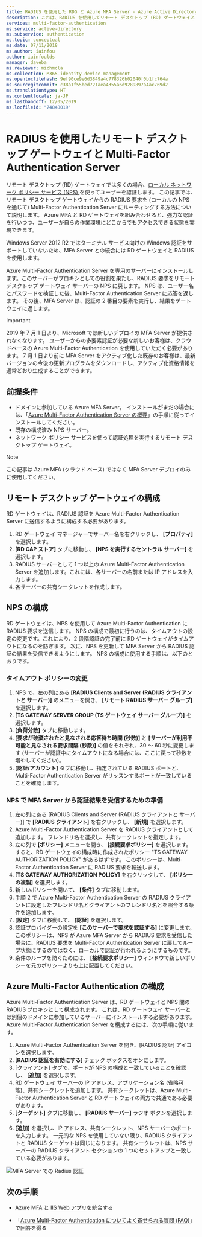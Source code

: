 ```yaml
---
title: RADIUS を使用した RDG と Azure MFA Server - Azure Active Directory
description: これは、RADIUS を使用してリモート デスクトップ (RD) ゲートウェイと Azure Multi-Factor Authentication Server をデプロイする際に役立つ Azure Multi-Factor Authentication のページです。
services: multi-factor-authentication
ms.service: active-directory
ms.subservice: authentication
ms.topic: conceptual
ms.date: 07/11/2018
ms.author: iainfou
author: iainfoulds
manager: daveba
ms.reviewer: michmcla
ms.collection: M365-identity-device-management
ms.openlocfilehash: 9ef90ce9e6d3849a4c778326b02040f0b1fc764a
ms.sourcegitcommit: c38a1f55bed721aea4355a6d9289897a4ac769d2
ms.translationtype: HT
ms.contentlocale: ja-JP
ms.lasthandoff: 12/05/2019
ms.locfileid: "74848019"
---
```

# <a name="remote-desktop-gateway-and-azure-multi-factor-authentication-server-using-radius"></a>RADIUS を使用したリモート デスクトップ ゲートウェイと Multi-Factor Authentication Server

リモート デスクトップ (RD) ゲートウェイでは多くの場合、[ローカル ネットワーク ポリシー サービス (NPS) ](https://docs.microsoft.com/windows-server/networking/core-network-guide/core-network-guide#BKMK_optionalfeatures)を使ってユーザーを認証します。 この記事では、リモート デスクトップ ゲートウェイからの RADIUS 要求を (ローカルの NPS を通じて) Multi-Factor Authentication Server にルーティングする方法について説明します。 Azure MFA と RD ゲートウェイを組み合わせると、強力な認証を行いつつ、ユーザーが自らの作業環境にどこからでもアクセスできる状態を実現できます。

Windows Server 2012 R2 ではターミナル サービス向けの Windows 認証をサポートしていないため、MFA Server との統合には RD ゲートウェイと RADIUS を使用します。

Azure Multi-Factor Authentication Server を専用のサーバーにインストールします。このサーバーがプロキシとしての役割を果たし、RADIUS 要求をリモート デスクトップ ゲートウェイ サーバーの NPS に戻します。 NPS は、ユーザー名とパスワードを検証した後、Multi-Factor Authentication Server に応答を返します。 その後、MFA Server は、認証の 2 番目の要素を実行し、結果をゲートウェイに返します。

> [!IMPORTANT]
> 2019 年 7 月 1 日より、Microsoft では新しいデプロイの MFA Server が提供されなくなります。 ユーザーからの多要素認証が必要な新しいお客様は、クラウドベースの Azure Multi-Factor Authentication を使用していただく必要があります。 7 月 1 日より前に MFA Server をアクティブ化した既存のお客様は、最新バージョンの今後の更新プログラムをダウンロードし、アクティブ化資格情報を通常どおり生成することができます。

## <a name="prerequisites"></a>前提条件

- ドメインに参加している Azure MFA Server。 インストールがまだの場合には、「[Azure Multi-Factor Authentication Server の概要](howto-mfaserver-deploy.md)」の手順に従ってインストールしてください。
- 既存の構成済み NPS サーバー。
- ネットワーク ポリシー サービスを使って認証処理を実行するリモート デスクトップ ゲートウェイ。

> [!NOTE]
> この記事は Azure MFA (クラウド ベース) ではなく MFA Server デプロイのみに使用してください。

## <a name="configure-the-remote-desktop-gateway"></a>リモート デスクトップ ゲートウェイの構成

RD ゲートウェイは、RADIUS 認証を Azure Multi-Factor Authentication Server に送信するように構成する必要があります。

1. RD ゲートウェイ マネージャーでサーバー名を右クリックし、 **[プロパティ]** を選択します。
2. **[RD CAP ストア]** タブに移動し、 **[NPS を実行するセントラル サーバー]** を選択します。
3. RADIUS サーバーとして 1 つ以上の Azure Multi-Factor Authentication Server を追加します。これには、各サーバーの名前または IP アドレスを入力します。
4. 各サーバーの共有シークレットを作成します。

## <a name="configure-nps"></a>NPS の構成

RD ゲートウェイは、NPS を使用して Azure Multi-Factor Authentication に RADIUS 要求を送信します。 NPS の構成で最初に行うのは、タイムアウトの設定の変更です。これにより、2 段階認証の完了前に RD ゲートウェイがタイムアウトになるのを防ぎます。 次に、NPS を更新して MFA Server から RADIUS 認証の結果を受信できるようにします。 NPS の構成に使用する手順は、以下のとおりです。

### <a name="modify-the-timeout-policy"></a>タイムアウト ポリシーの変更

1. NPS で、左の列にある **[RADIUS Clients and Server (RADIUS クライアントと サーバー)]** のメニューを開き、 **[リモート RADIUS サーバー グループ]** を選択します。
2. **[TS GATEWAY SERVER GROUP (TS ゲートウェイ サーバー グループ)]** を選択します。
3. **[負荷分散]** タブに移動します。
4. **[要求が破棄されたと見なされる応答待ち時間 (秒数)]** と **[サーバーが利用不可能と見なされる要求間隔 (秒数)]** の値をそれぞれ、30 ～ 60 秒に変更します (サーバーが認証中にタイムアウトになる場合には、ここに戻って秒数を増やしてください)。
5. **[認証/アカウント]** タブに移動し、指定されている RADIUS ポートと、Multi-Factor Authentication Server がリッスンするポートが一致していることを確認します。

### <a name="prepare-nps-to-receive-authentications-from-the-mfa-server"></a>NPS で MFA Server から認証結果を受信するための準備

1. 左の列にある [RADIUS Clients and Server (RADIUS クライアントと サーバー)] で **[RADIUS クライアント]** を右クリックし、 **[新規]** を選択します。
2. Azure Multi-Factor Authentication Server を RADIUS クライアントとして追加します。 フレンドリ名を選択し、共有シークレットを指定します。
3. 左の列で **[ポリシー]** メニューを開き、 **[接続要求ポリシー]** を選択します。 すると、RD ゲートウェイの構成時に作成されたポリシー "TS GATEWAY AUTHORIZATION POLICY" があるはずです。 このポリシーは、Multi-Factor Authentication Server に RADIUS 要求を転送します。
4. **[TS GATEWAY AUTHORIZATION POLICY]** を右クリックして、 **[ポリシーの複製]** を選択します。
5. 新しいポリシーを開いて、 **[条件]** タブに移動します。
6. 手順 2 で Azure Multi-Factor Authentication Server の RADIUS クライアントに設定したフレンドリ名とクライアントのフレンドリ名とを照合する条件を追加します。
7. **[設定]** タブに移動して、 **[認証]** を選択します。
8. 認証プロバイダーの設定を **[このサーバーで要求を認証する]** に変更します。 このポリシーは、NPS が Azure MFA Server から RADIUS 要求を受信した場合に、RADIUS 要求を Multi-Factor Authentication Server に戻してループ状態にするのではなく、ローカルで認証が行われるようにするものです。
9. 条件のループを防ぐためには、 **[接続要求ポリシー]** ウィンドウで新しいポリシーを元のポリシーよりも上に配置してください。

## <a name="configure-azure-multi-factor-authentication"></a>Azure Multi-Factor Authentication の構成

Azure Multi-Factor Authentication Server は、RD ゲートウェイと NPS 間の RADIUS プロキシとして構成されます。  これは、RD ゲートウェイ サーバーとは別個のドメインに参加しているサーバーにインストールする必要があります。 Azure Multi-Factor Authentication Server を構成するには、次の手順に従います。

1. Azure Multi-Factor Authentication Server を開き、[RADIUS 認証] アイコンを選択します。
2. **[RADIUS 認証を有効にする]** チェック ボックスをオンにします。
3. [クライアント] タブで、ポートが NPS の構成と一致していることを確認し、 **[追加]** を選択します。
4. RD ゲートウェイ サーバーの IP アドレス、アプリケーション名 (省略可能)、共有シークレットを追加します。 共有シークレットは、Azure Multi-Factor Authentication Server と RD ゲートウェイの両方で共通である必要があります。
3. **[ターゲット]** タブに移動し、 **[RADIUS サーバー]** ラジオ ボタンを選択します。
4. **[追加]** を選択し、IP アドレス、共有シークレット、NPS サーバーのポートを入力します。 一元的な NPS を使用していない限り、RADIUS クライアントと RADIUS ターゲットは同じになります。 共有シークレットは、NPS サーバーの RADIUS クライアント セクションの 1 つのセットアップと一致している必要があります。

![MFA Server での Radius 認証](./media/howto-mfaserver-nps-rdg/radius.png)

## <a name="next-steps"></a>次の手順

- Azure MFA と [IIS Web アプリ](howto-mfaserver-iis.md)を統合する

- 「[Azure Multi-Factor Authentication についてよく寄せられる質問 (FAQ)](multi-factor-authentication-faq.md)」で回答を得る
